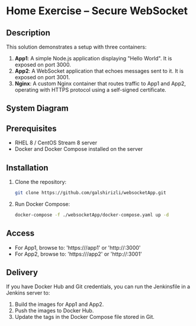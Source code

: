 # Home Exercise – Secure WebSocket

## Description
This solution demonstrates a setup with three containers:

1. **App1**: A simple Node.js application displaying "Hello World". It is exposed on port 3000.
2. **App2**: A WebSocket application that echoes messages sent to it. It is exposed on port 3001.
3. **Nginx**: A custom Nginx container that routes traffic to App1 and App2, operating with HTTPS protocol using a self-signed certificate.

## System Diagram

## Prerequisites
- RHEL 8 / CentOS Stream 8 server
- Docker and Docker Compose installed on the server

## Installation
1. Clone the repository:
   ```sh
   git clone https://github.com/galshirizli/websocketApp.git
   ```
2. Run Docker Compose:
   ```sh
   docker-compose -f ./websocketApp/docker-compose.yaml up -d
   ```
## Access
- For App1, browse to: 'https://<RHEL8-IP>/app1' or 'http://<RHEL8-IP>:3000'
- For App2, browse to: 'https://<RHEL8-IP>/app2' or 'http://<RHEL8-IP>:3001'


## Delivery
If you have Docker Hub and Git credentials, you can run the Jenkinsfile in a Jenkins server to:

1. Build the images for App1 and App2.
2. Push the images to Docker Hub.
3. Update the tags in the Docker Compose file stored in Git.


